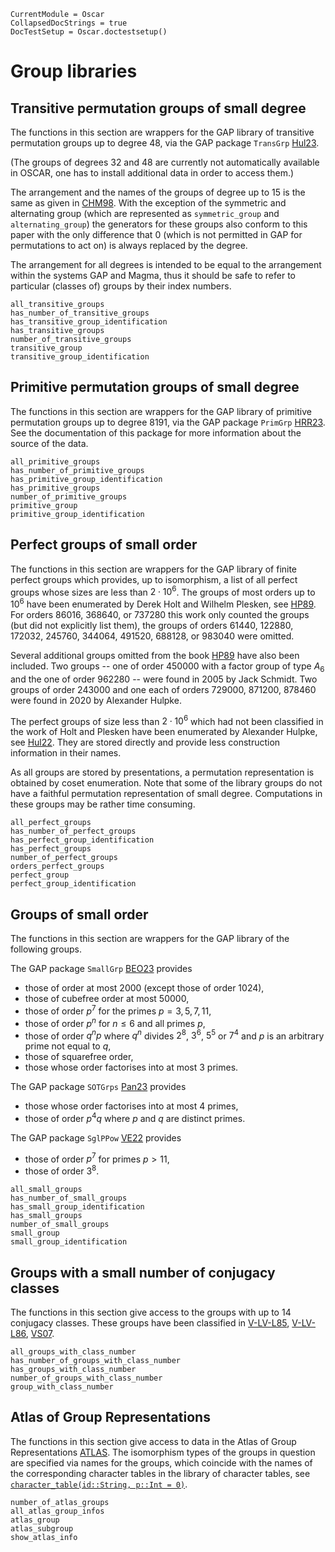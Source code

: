 ```@meta
CurrentModule = Oscar
CollapsedDocStrings = true
DocTestSetup = Oscar.doctestsetup()
```

# Group libraries

## Transitive permutation groups of small degree

The functions in this section are wrappers for the GAP library of
transitive permutation groups up to degree 48,
via the GAP package `TransGrp` [Hul23](@cite).

(The groups of degrees 32 and 48 are currently not automatically
available in OSCAR,
one has to install additional data in order to access them.)

The arrangement and the names of the groups of degree up to 15 is the same as given in
[CHM98](@cite). With the exception of the symmetric and alternating group (which are represented
as `symmetric_group` and `alternating_group`) the generators for these groups also conform to this paper with
the only difference that 0 (which is not permitted in GAP for permutations to act on) is always replaced by
the degree.

The arrangement for all degrees is intended to be equal to the arrangement within the systems GAP and Magma, thus it
should be safe to refer to particular (classes of) groups by their index numbers.


```@docs
all_transitive_groups
has_number_of_transitive_groups
has_transitive_group_identification
has_transitive_groups
number_of_transitive_groups
transitive_group
transitive_group_identification
```

## Primitive permutation groups of small degree

The functions in this section are wrappers for the GAP library of
primitive permutation groups up to degree 8191,
via the GAP package `PrimGrp` [HRR23](@cite).
See the documentation of this package for more information about
the source of the data.

```@docs
all_primitive_groups
has_number_of_primitive_groups
has_primitive_group_identification
has_primitive_groups
number_of_primitive_groups
primitive_group
primitive_group_identification
```

## Perfect groups of small order

The functions in this section are wrappers for the GAP library of finite perfect
groups which provides, up to isomorphism, a list of all perfect groups whose
sizes are less than $2\cdot 10^6$. The groups of most orders up to $10^6$ have been
enumerated by Derek Holt and Wilhelm Plesken, see [HP89](@cite). For orders
86016, 368640, or 737280 this work only counted the groups (but did not
explicitly list them), the groups of orders 61440, 122880, 172032,
245760, 344064, 491520, 688128, or 983040 were omitted.

Several additional groups omitted from the book [HP89](@cite) have also
been included. Two groups -- one of order 450000 with a factor group of
type $A_6$ and the one of order 962280 -- were found in 2005 by Jack Schmidt.
Two groups of order 243000 and one each of orders 729000, 871200, 878460
were found in 2020 by Alexander Hulpke.

The perfect groups of size less than $2\cdot 10^6$ which had not been
classified in the work of Holt and Plesken have been enumerated by Alexander
Hulpke, see [Hul22](@cite).
They are stored directly and provide less construction information
in their names.

As all groups are stored by presentations, a permutation representation
is obtained by coset enumeration. Note that some of the library groups do
not have a faithful permutation representation of small degree.
Computations in these groups may be rather time consuming.

```@docs
all_perfect_groups
has_number_of_perfect_groups
has_perfect_group_identification
has_perfect_groups
number_of_perfect_groups
orders_perfect_groups
perfect_group
perfect_group_identification
```

## Groups of small order

The functions in this section are wrappers for the GAP library of
the following groups.

The GAP package `SmallGrp` [BEO23](@cite) provides

- those of order at most 2000 (except those of order 1024),
- those of cubefree order at most 50000,
- those of order $p^7$ for the primes $p = 3, 5, 7, 11$,
- those of order $p^n$ for $n \leq 6$ and all primes $p$,
- those of order $q^n p$ where $q^n$ divides $2^8$, $3^6$, $5^5$
  or $7^4$ and $p$ is an arbitrary prime not equal to $q$,
- those of squarefree order,
- those whose order factorises into at most 3 primes.

The GAP package `SOTGrps` [Pan23](@cite) provides

- those whose order factorises into at most 4 primes,
- those of order $p^4 q$ where $p$ and $q$ are distinct primes.

The GAP package `SglPPow` [VE22](@cite)  provides

- those of order $p^7$ for primes $p > 11$,
- those of order $3^8$.

```@docs
all_small_groups
has_number_of_small_groups
has_small_group_identification
has_small_groups
number_of_small_groups
small_group
small_group_identification
```

## Groups with a small number of conjugacy classes

The functions in this section give access to the groups with
up to 14 conjugacy classes.
These groups have been classified in [V-LV-L85](@cite), [V-LV-L86](@cite),
[VS07](@cite).

```@docs
all_groups_with_class_number
has_number_of_groups_with_class_number
has_groups_with_class_number
number_of_groups_with_class_number
group_with_class_number
```

## Atlas of Group Representations

The functions in this section give access to data in the
Atlas of Group Representations [ATLAS](@cite).
The isomorphism types of the groups in question are specified via
names for the groups, which coincide with the names of the
corresponding character tables in the library of character tables,
see [`character_table(id::String, p::Int = 0)`](@ref).

```@docs
number_of_atlas_groups
all_atlas_group_infos
atlas_group
atlas_subgroup
show_atlas_info
```

